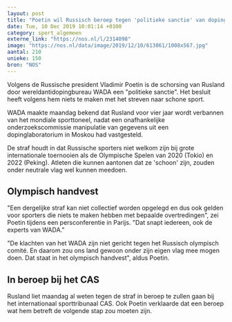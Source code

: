 ```yaml
---
layout: post
title: "Poetin wil Russisch beroep tegen 'politieke sanctie' van dopingbureau WADA"
date: Tue, 10 Dec 2019 10:01:14 +0100
category: sport_algemeen
externe_link: "https://nos.nl/l/2314098"
image: "https://nos.nl/data/image/2019/12/10/613061/1008x567.jpg"
aantal: 210
unieke: 150
bron: "NOS"
---
```


<p>Volgens de Russische president Vladimir Poetin is de schorsing van Rusland door wereldantidopingbureau WADA een "politieke sanctie". Het besluit heeft volgens hem niets te maken met het streven naar schone sport.</p>
<p>WADA maakte maandag bekend dat Rusland voor vier jaar wordt verbannen van het mondiale sporttoneel, nadat een onafhankelijke onderzoekscommissie manipulatie van gegevens uit een dopinglaboratorium in Moskou had vastgesteld.</p>
<p>De straf houdt in dat Russische sporters niet welkom zijn bij grote internationale toernooien als de Olympische Spelen van 2020 (Tokio) en 2022 (Peking). Atleten die kunnen aantonen dat ze 'schoon' zijn, zouden onder neutrale vlag wel kunnen meedoen.</p>
<h2>Olympisch handvest</h2>
<p>"Een dergelijke straf kan niet collectief worden opgelegd en dus ook gelden voor sporters die niets te maken hebben met bepaalde overtredingen", zei Poetin tijdens een persconferentie in Parijs. "Dat snapt iedereen, ook de experts van WADA."</p>
<p>"De klachten van het WADA zijn niet gericht tegen het Russisch olympisch comité. En daarom zou ons land gewoon onder zijn eigen vlag mee mogen doen. Dat staat in het olympisch handvest", aldus Poetin.</p>
<h2>In beroep bij het CAS</h2>
<p>Rusland liet maandag al weten tegen de straf in beroep te zullen gaan bij het internationaal sporttribunaal CAS. Ook Poetin verklaarde dat een beroep wat hem betreft de volgende stap zou moeten zijn.</p>
